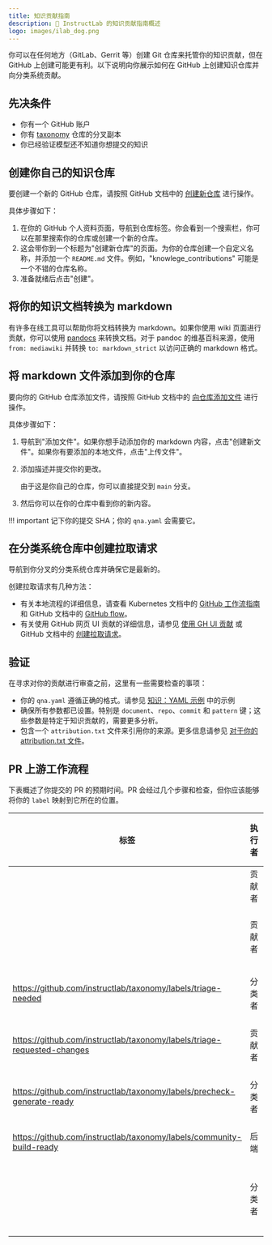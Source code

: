```yaml
---
title: 知识贡献指南
description: 🐶 InstructLab 的知识贡献指南概述
logo: images/ilab_dog.png
---
```


你可以在任何地方（GitLab、Gerrit 等）创建 Git 仓库来托管你的知识贡献，但在 GitHub 上创建可能更有利。以下说明向你展示如何在 GitHub 上创建知识仓库并向分类系统贡献。

## 先决条件

- 你有一个 GitHub 账户
- 你有 [taxonomy](https://github.com/instructlab/taxonomy/tree/main) 仓库的分叉副本
- 你已经验证模型还不知道你想提交的知识

## 创建你自己的知识仓库

要创建一个新的 GitHub 仓库，请按照 GitHub 文档中的 [创建新仓库](https://docs.github.com/en/repositories/creating-and-managing-repositories/creating-a-new-repository) 进行操作。

具体步骤如下：

1. 在你的 GitHub 个人资料页面，导航到仓库标签。你会看到一个搜索栏，你可以在那里搜索你的仓库或创建一个新的仓库。
2. 这会带你到一个标题为"创建新仓库"的页面。为你的仓库创建一个自定义名称，并添加一个 `README.md` 文件。例如，"knowlege_contributions" 可能是一个不错的仓库名称。
3. 准备就绪后点击"创建"。

## 将你的知识文档转换为 markdown

有许多在线工具可以帮助你将文档转换为 markdown。如果你使用 wiki 页面进行贡献，你可以使用 [pandocs](https://pandoc.org/try/) 来转换文档。对于 pandoc 的维基百科来源，使用 `from: mediawiki` 并转换 `to: markdown_strict` 以访问正确的 markdown 格式。

## 将 markdown 文件添加到你的仓库

要向你的 GitHub 仓库添加文件，请按照 GitHub 文档中的 [向仓库添加文件](https://docs.github.com/en/repositories/working-with-files/managing-files/adding-a-file-to-a-repository) 进行操作。

具体步骤如下：

1. 导航到"添加文件"。如果你想手动添加你的 markdown 内容，点击"创建新文件"。如果你有要添加的本地文件，点击"上传文件"。
2. 添加描述并提交你的更改。

    由于这是你自己的仓库，你可以直接提交到 `main` 分支。

3. 然后你可以在你的仓库中看到你的新内容。

!!! important
    记下你的提交 SHA；你的 `qna.yaml` 会需要它。

## 在分类系统仓库中创建拉取请求

导航到你分叉的分类系统仓库并确保它是最新的。

创建拉取请求有几种方法：

- 有关本地流程的详细信息，请查看 Kubernetes 文档中的 [GitHub 工作流指南](https://github.com/kubernetes/community/blob/master/contributors/guide/github-workflow.md) 和 GitHub 文档中的 [GitHub flow](https://docs.github.com/en/get-started/using-github/github-flow)。
- 有关使用 GitHub 网页 UI 贡献的详细信息，请参见 [使用 GH UI 贡献](https://github.com/instructlab/taxonomy/docs/contributing_via_GH_UI.md) 或 GitHub 文档中的 [创建拉取请求](https://docs.github.com/en/pull-requests/collaborating-with-pull-requests/proposing-changes-to-your-work-with-pull-requests/creating-a-pull-request?tool=webui)。

## 验证

在寻求对你的贡献进行审查之前，这里有一些需要检查的事项：

- 你的 `qna.yaml` 遵循正确的格式。请参见 [知识：YAML 示例](https://github.com/instructlab/taxonomy/blob/main/README.md#knowledge-yaml-examples) 中的示例
- 确保所有参数都已设置。特别是 `document`、`repo`、`commit` 和 `pattern` 键；这些参数是特定于知识贡献的，需要更多分析。
- 包含一个 `attribution.txt` 文件来引用你的来源。更多信息请参见 [对于你的 attribution.txt 文件](https://github.com/instructlab/taxonomy/blob/main/CONTRIBUTING.md#for-your-attributiontxt-file)。

## PR 上游工作流程

下表概述了你提交的 PR 的预期时间。PR 会经过几个步骤和检查，但你应该能够将你的 `label` 映射到它所在的位置。

| 标签 | 执行者 | 操作 | 持续时间 |
| --- | --- | --- | --- |
| | 贡献者 | 提交 PR | - |
| | 贡献者 | 修复失败的 PR 检查 | - |
| https://github.com/instructlab/taxonomy/labels/triage-needed | 分类者 | 审查 PR，要求更改 | 天 |
| https://github.com/instructlab/taxonomy/labels/triage-requested-changes | 贡献者 | 进行请求的更改 | 天 |
| https://github.com/instructlab/taxonomy/labels/precheck-generate-ready | 分类者 | 运行预检查和生成 | 天 |
| https://github.com/instructlab/taxonomy/labels/community-build-ready | 后端 | 模型重新训练 | 周 |
| | 分类者 | 检查数字并合并或关闭 PR | - |
